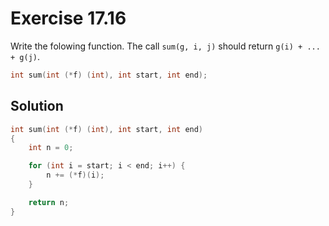 # Exercise 17.16

Write the folowing function. The call `sum(g, i, j)` should return
`g(i) + ... + g(j)`.

```c
int sum(int (*f) (int), int start, int end);
```

## Solution

```c
int sum(int (*f) (int), int start, int end)
{
    int n = 0;

    for (int i = start; i < end; i++) {
        n += (*f)(i);
    }

    return n;
}
```
